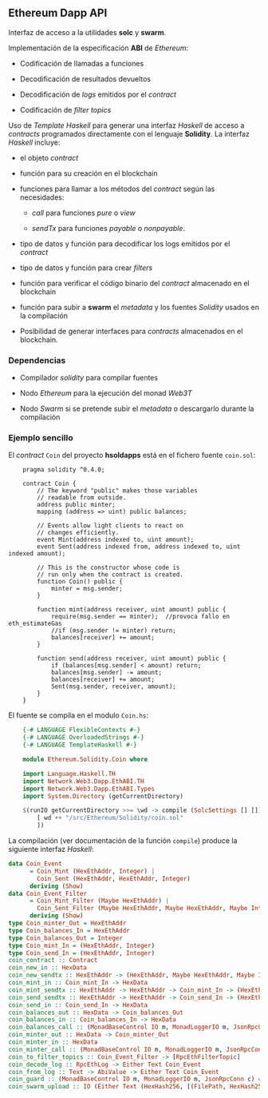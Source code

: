 ## Ethereum Dapp API

Interfaz de acceso a la utilidades **solc** y **swarm**.

Implementación de la especificación **ABI** de _Ethereum_:

* Codificación de llamadas a funciones

* Decodificación de resultados devueltos

* Decodificación de _logs_ emitidos por el _contract_

* Codificación de _filter topics_

Uso de _Template Haskell_ para generar una interfaz _Haskell_ de acceso a _contracts_ programados directamente con el lenguaje **Solidity**. La interfaz _Haskell_ incluye:

* el objeto _contract_

* función para su creación en el blockchain

* funciones para llamar a los métodos del _contract_ según las necesidades:
    
  * _call_ para funciones _pure_ o _view_

  * _sendTx_ para funciones _payable_ o _nonpayable_.

* tipo de datos y función para decodificar los logs emitidos por el _contract_

* tipo de datos y función para crear _filters_

* función para verificar el código binario del _contract_ almacenado en el blockchain

* función para subir a **swarm** el _metadata_ y los fuentes _Solidity_ usados en la compilación

* Posibilidad de generar interfaces para _contracts_ almacenados en el blockchain.

### Dependencias

* Compilador _solidity_ para compilar fuentes

* Nodo _Ethereum_ para la ejecución del monad _Web3T_

* Nodo _Swarm_ si se pretende subir el _metadata_ o descargarlo durante la compilación

### Ejemplo sencillo

El _contract_ `Coin` del proyecto **hsoldapps** está en el fichero fuente `coin.sol`:
```solidity
    pragma solidity ^0.4.0;

    contract Coin {
        // The keyword "public" makes those variables
        // readable from outside.
        address public minter;
        mapping (address => uint) public balances;

        // Events allow light clients to react on
        // changes efficiently.
        event Mint(address indexed to, uint amount);
        event Sent(address indexed from, address indexed to, uint indexed amount);

        // This is the constructor whose code is
        // run only when the contract is created.
        function Coin() public {
            minter = msg.sender;
        }

        function mint(address receiver, uint amount) public {
            require(msg.sender == minter);  //provoca fallo en eth_estimateGas
            //if (msg.sender != minter) return;
            balances[receiver] += amount;
        }

        function send(address receiver, uint amount) public {
            if (balances[msg.sender] < amount) return;
            balances[msg.sender] -= amount;
            balances[receiver] += amount;
            Sent(msg.sender, receiver, amount);
        }
    }
```

El fuente se compila en el modulo `Coin.hs`:
```haskell
    {-# LANGUAGE FlexibleContexts #-}
    {-# LANGUAGE OverloadedStrings #-}
    {-# LANGUAGE TemplateHaskell #-}

    module Ethereum.Solidity.Coin where

    import Language.Haskell.TH
    import Network.Web3.Dapp.EthABI.TH
    import Network.Web3.Dapp.EthABI.Types
    import System.Directory (getCurrentDirectory)

    $(runIO getCurrentDirectory >>= \wd -> compile (SolcSettings [] [])
        [ wd ++ "/src/Ethereum/Solidity/coin.sol"
        ])
```

La compilación (ver documentación de la función `compile`) produce la siguiente interfaz _Haskell_:
```haskell
data Coin_Event
      = Coin_Mint (HexEthAddr, Integer) |
        Coin_Sent (HexEthAddr, HexEthAddr, Integer)
      deriving (Show)
data Coin_Event_Filter
      = Coin_Mint_Filter (Maybe HexEthAddr) |
        Coin_Sent_Filter (Maybe HexEthAddr, Maybe HexEthAddr, Maybe Integer)
      deriving (Show)
type Coin_minter_Out = HexEthAddr
type Coin_balances_In = HexEthAddr
type Coin_balances_Out = Integer
type Coin_mint_In = (HexEthAddr, Integer)
type Coin_send_In = (HexEthAddr, Integer)
coin_contract :: Contract
coin_new_in :: HexData
coin_new_sendtx :: HexEthAddr -> (HexEthAddr, Maybe HexEthAddr, Maybe Integer, Maybe HexData)
coin_mint_in :: Coin_mint_In -> HexData
coin_mint_sendtx :: HexEthAddr -> HexEthAddr -> Coin_mint_In -> (HexEthAddr, Maybe HexEthAddr, Maybe Integer, Maybe HexData)
coin_send_sendtx :: HexEthAddr -> HexEthAddr -> Coin_send_In -> (HexEthAddr, Maybe HexEthAddr, Maybe Integer, Maybe HexData)
coin_send_in :: Coin_send_In -> HexData
coin_balances_out :: HexData -> Coin_balances_Out
coin_balances_in :: Coin_balances_In -> HexData
coin_balances_call :: (MonadBaseControl IO m, MonadLoggerIO m, JsonRpcConn c) => HexEthAddr -> HexEthAddr -> Coin_balances_In -> ReaderT * (Web3Session c m) (JsonRpcConnT c m) Coin_balances_Out
coin_minter_out :: HexData -> Coin_minter_Out
coin_minter_in :: HexData
coin_minter_call :: (MonadBaseControl IO m, MonadLoggerIO m, JsonRpcConn c) => HexEthAddr -> HexEthAddr -> ReaderT * (Web3Session c m) (JsonRpcConnT c m) Coin_minter_Out
coin_to_filter_topics :: Coin_Event_Filter -> [RpcEthFilterTopic]
coin_decode_log :: RpcEthLog -> Either Text Coin_Event
coin_from_log :: Text -> AbiValue -> Either Text Coin_Event
coin_guard :: (MonadBaseControl IO m, MonadLoggerIO m, JsonRpcConn c) => HexEthAddr -> Web3T c m ()
coin_swarm_upload :: IO (Either Text (HexHash256, [(FilePath, HexHash256)]))
```

